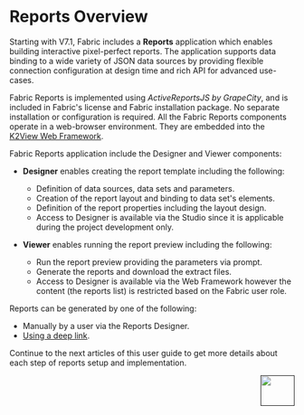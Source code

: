 # Reports Overview

Starting with V7.1, Fabric includes a **Reports** application which enables building interactive pixel-perfect reports. The application supports data binding to a wide variety of JSON data sources by providing flexible connection configuration at design time and rich API for advanced use-cases.

Fabric Reports is implemented using *ActiveReportsJS by GrapeCity*, and is included in Fabric's license and Fabric installation package. No separate installation or configuration is required. All the Fabric Reports components operate in a web-browser environment. They are embedded into the [K2View Web Framework](/articles/30_web_framework/01_web_framework_overview.html).  

Fabric Reports application include the Designer and Viewer components:

* **Designer** enables creating the report template including the following: 
  - Definition of data sources, data sets and parameters.
  - Creation of the report layout and binding to data set's elements.
  - Definition of the report properties including the layout design.
  - Access to Designer is available via the Studio since it is applicable during the project development only. 

* **Viewer** enables running the report preview including the following:
  - Run the report preview providing the parameters via prompt. 
  - Generate the reports and download the extract files.
  - Access to Designer is available via the Web Framework however the content (the reports 	list) is restricted based on the Fabric user role.

Reports can be generated by one of the following: 

* Manually by a user via the Reports Designer.
* [Using a deep link](06_report_execution_guidelines.md#reports-generation-using-deep-link).

Continue to the next articles of this user guide to get more details about each step of reports setup and implementation.



[<img align="right" width="60" height="54" src="/articles/images/Next.png">]() 
